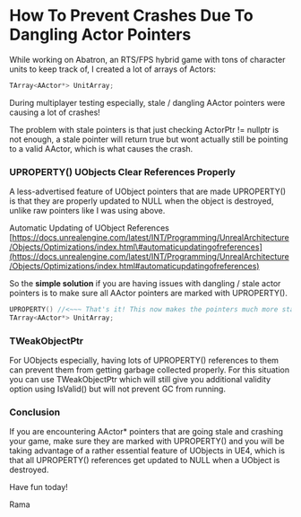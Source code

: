 # How To Prevent Crashes Due To Dangling Actor Pointers

While working on Abatron, an RTS/FPS hybrid game with tons of character units to keep track of, I created a lot of arrays of Actors:

```cpp
TArray<AActor*> UnitArray;
```

During multiplayer testing especially, stale / dangling AActor pointers were causing a lot of crashes!

The problem with stale pointers is that just checking ActorPtr != nullptr is not enough, a stale pointer will return true but wont actually still be pointing to a valid AActor, which is what causes the crash.

### UPROPERTY\(\) UObjects Clear References Properly

A less-advertised feature of UObject pointers that are made UPROPERTY\(\) is that they are properly updated to NULL when the object is destroyed, unlike raw pointers like I was using above.

Automatic Updating of UObject References [https://docs.unrealengine.com/latest/INT/Programming/UnrealArchitecture/Objects/Optimizations/index.html\#automaticupdatingofreferences](https://docs.unrealengine.com/latest/INT/Programming/UnrealArchitecture/Objects/Optimizations/index.html#automaticupdatingofreferences)

So the **simple solution** if you are having issues with dangling / stale actor pointers is to make sure all AActor pointers are marked with UPROPERTY\(\).

```cpp
UPROPERTY() //<~~~ That's it! This now makes the pointers much more stable! -Rama
TArray<AActor*> UnitArray;
```

### TWeakObjectPtr

For UObjects especially, having lots of UPROPERTY\(\) references to them can prevent them from getting garbage collected properly. For this situation you can use TWeakObjectPtr which will still give you additional validity option using IsValid\(\) but will not prevent GC from running.

### Conclusion

If you are encountering AActor\* pointers that are going stale and crashing your game, make sure they are marked with UPROPERTY\(\) and you will be taking advantage of a rather essential feature of UObjects in UE4, which is that all UPROPERTY\(\) references get updated to NULL when a UObject is destroyed.

Have fun today!

Rama

